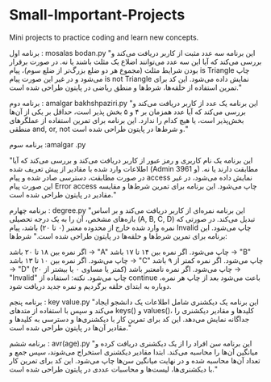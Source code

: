 # Small-Important-Projects
Mini projects to practice coding and learn new concepts.


برنامه اول : mosalas bodan.py
"این برنامه سه عدد مثبت از کاربر دریافت می‌کند و بررسی می‌کند که آیا این سه عدد می‌توانند اضلاع یک مثلث باشند یا نه. در صورت برقرار بودن شرایط مثلث (مجموع هر دو ضلع بزرگ‌تر از ضلع سوم)، پیام is Triangle چاپ می‌شود و در غیر این صورت پیام is not Triangle نمایش داده می‌شود. این کد برای تمرین استفاده از حلقه‌ها، شرط‌ها و منطق ریاضی در پایتون طراحی شده است."

برنامه دوم : amalgar bakhshpaziri.py
"این برنامه یک عدد از کاربر دریافت می‌کند و بررسی می‌کند که آیا عدد همزمان بر ۴ و ۵ بخش‌ پذیر است، حداقل بر یکی از آن‌ها بخش‌پذیر است، یا هیچ‌ کدام را ندارد. این برنامه برای تمرین استفاده از عملگرهای منطقی and, or, not و شرط‌ها در پایتون طراحی شده است."

برنامه سوم :amalgar .py

"این برنامه یک نام کاربری و رمز عبور از کاربر دریافت می‌کند و بررسی می‌کند که آیا اطلاعات وارد شده با مقادیر از پیش تعریف شده (Admin و 3961) مطابقت دارند یا نه. در صورت مطابقت، دسترسی صادر شده و پیام access نمایش داده می‌شود، در غیر این صورت پیام Error access چاپ می‌شود. این برنامه برای تمرین شرط‌ها و مقایسه مقادیر در پایتون طراحی شده است."

برنامه چهارم : degree.py
"این برنامه نمره‌ای از کاربر دریافت می‌کند و بر اساس بازه‌های مشخص، آن را به یک درجه تحصیلی (A, B, C, D) تبدیل می‌کند. در صورتی که نمره وارد شده خارج از محدوده معتبر (۰ تا ۲۰) باشد، پیام Invalid چاپ می‌شود. این برنامه برای تمرین شرط‌ها و حلقه‌ها در پایتون طراحی شده است."
شرط‌ها:

اگر نمره بین ۱۸ تا ۲۰ باشد → "A" چاپ می‌شود.
اگر نمره بین ۱۴ تا ۱۷ باشد → "B" چاپ می‌شود.
اگر نمره بین ۱۰ تا ۱۳ باشد → "C" چاپ می‌شود.
اگر نمره کمتر از ۹ باشد → "D" چاپ می‌شود.
اگر نمره نامعتبر باشد (کمتر یا مساوی ۰ یا بیشتر از ۲۰) → "Invalid" چاپ می‌شود.
نکته: استفاده از continue باعث می‌شود بعد از چاپ هر نمره، دوباره به ابتدای حلقه برگردیم و نمره جدید دریافت شود.

برنامه پنجم : key value.py
"این برنامه یک دیکشنری شامل اطلاعات یک دانشجو ایجاد می‌کند و سپس با استفاده از متدهای keys() و values()، کلیدها و مقادیر دیکشنری را جداگانه نمایش می‌دهد. این کد برای تمرین کار با دیکشنری‌ها و دسترسی به کلیدها و مقادیر آن‌ها در پایتون طراحی شده است."

برنامه ششم : avr(age).py
"این برنامه سن افراد را از یک دیکشنری دریافت کرده و میانگین آن‌ها را محاسبه می‌کند. ابتدا مقادیر دیکشنری استخراج می‌شوند، سپس جمع و تعداد آن‌ها محاسبه شده و در نهایت میانگین سن‌ها چاپ می‌شود. این کد برای تمرین کار با دیکشنری‌ها، لیست‌ها و محاسبات عددی در پایتون طراحی شده است."
